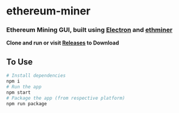 # ethereum-miner

### Ethereum Mining GUI, built using [Electron](https://electronjs.org/) and [ethminer](https://github.com/ethereum-mining/ethminer)

**Clone and run or visit [Releases](https://github.com/agouin25/ethereum-miner/releases) to Download**

## To Use

```bash
# Install dependencies
npm i
# Run the app
npm start
# Package the app (from respective platform)
npm run package
```
